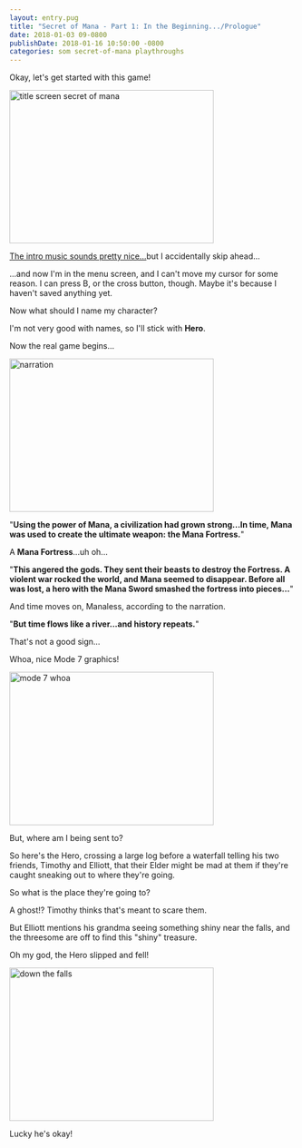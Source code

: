 ```yaml
---
layout: entry.pug
title: "Secret of Mana - Part 1: In the Beginning.../Prologue"
date: 2018-01-03 09-0800
publishDate: 2018-01-16 10:50:00 -0800
categories: som secret-of-mana playthroughs
---
```


Okay, let's get started with this game!

<img src="https://i.imgur.com/euzecjl.png" alt="title screen secret of mana" width="360" height="270" />

<a href="https://youtu.be/T6YAiLHXw_c">The intro music sounds pretty nice...</a>but I accidentally skip ahead...

...and now I'm in the menu screen, and I can't move my cursor for some reason. I can press B, or the cross button, though. Maybe it's because I haven't saved anything yet.

Now what should I name my character?

I'm not very good with names, so I'll stick with **Hero**.

Now the real game begins...

<img src="https://i.imgur.com/yLsjlK9.png" alt="narration" width="360" height="270" />

"**Using the power of Mana, a civilization had grown strong...In time, Mana was used to create the ultimate weapon: the Mana Fortress.**"

A **Mana Fortress**...uh oh...

"**This angered the gods. They sent their beasts to destroy the Fortress. A violent war rocked the world, and Mana seemed to disappear. Before all was lost, a hero with the Mana Sword smashed the fortress into pieces...**"

And time moves on, Manaless, according to the narration.

"**But time flows like a river...and history repeats.**"

That's not a good sign...

Whoa, nice Mode 7 graphics!

<img src="https://i.imgur.com/cgPzUvj.png" alt="mode 7 whoa" width="360" height="270" />

But, where am I being sent to?

So here's the Hero, crossing a large log before a waterfall telling his two friends, Timothy and Elliott, that their Elder might be mad at them if they're caught sneaking out to where they're going.

So what is the place they're going to?

A ghost!? Timothy thinks that's meant to scare them.

But Elliott mentions his grandma seeing something shiny near the falls, and the threesome are off to find this "shiny" treasure.

Oh my god, the Hero slipped and fell!

<img src="https://i.imgur.com/lCvAADE.png" alt="down the falls" width="360" height="270" />

Lucky he's okay!